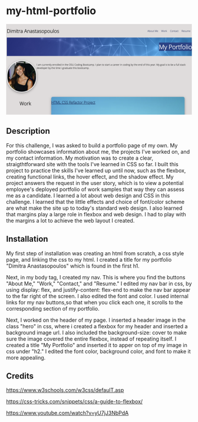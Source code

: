# my-html-portfolio

![portfolio preview](assets/images/Screen%20Shot%202022-07-28%20at%204.56.34%20PM.png) 

## Description

For this challenge, I was asked to build a portfolio page of my own. My portfolio showcases information about me, the projects I've worked on, and my contact information. My motivation was to create a clear, straigthtforward site with the tools I've learned in CSS so far. I built this project to practice the skills I've learned up until now, such as the flexbox, creating functional links, the hover effect, and the shadow effect. My project answers the request in the user story, which is to view a potential employee's deployed portfolio of work samples that way they can assess me as a candidate. I learned a lot about web design and CSS in this challenge. I learned that the little effects and choice of font/color scheme are what make the site up to today's standard web design. I also learned that margins play a large role in flexbox and web design. I had to play with the margins a lot to achieve the web layout I created.

## Installation

My first step of installation was creating an html from scratch, a css style page, and linking the css to my html. I created a title for my portfolio "Dimitra Anastasopoulos" which is found in the first h1.

Next, in my body tag, I created my nav. This is where you find the buttons "About Me," "Work," "Contact," and "Resume." I edited my nav bar in css, by using display: flex, and justify-content: flex-end to make the nav bar appear to the far right of the screen. I also edited the font and color. I used internal links for my nav buttons,so that when you click each one, it scrolls to the corresponding section of my portfolio. 

Next, I worked on the header of my page. I inserted a header image in the class "hero" in css, where i created a flexbox for my header and inserted a background image url. I also included the background-size: cover to make sure the image covered the entire flexbox, instead of repeating itself. I created a title "My Portfolio" and inserted it to apper on top of my image in css under "h2." I edited the font color, background color, and font to make it more appealing.

## Credits

https://www.w3schools.com/w3css/defaulT.asp

https://css-tricks.com/snippets/css/a-guide-to-flexbox/

https://www.youtube.com/watch?v=yU7jJ3NbPdA




